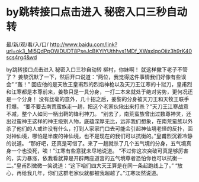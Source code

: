# by跳转接口点击进入 秘密入口三秒自动转

最/新/观/看/入/口/ http://www.baidu.com/link?url=ok3_Ml5QdPpOWDUDT8PseJcBKYiYUthhvs1MDf_XWaxIqoOiiz3h9rK40scs4rg4&wd


by跳转接口点击进入 秘密入口三秒自动转
 柳村，你妹啊！
    就这样撇下老子不管了？
    姜黎沉默了一下，然后开口说道：“两位，我觉得这件事情我们好像有些误会”
    “轰！”
    回应他的是天牧王皇甫烈的烈焰神枪以及天刀王江寒的十狱刀，皇甫烈和江寒都是本尊前来，姜黎只是一具分身，一打二本来就处于绝对劣势，更何况还是一个分身！
    没有丝毫的意外，几十招之后，姜黎的分身被天刀王和天牧王联手打爆。
    “要不要去南荒蛮族走一趟，把这个老家伙揪出来打杀？”天刀王江寒战意不减，整个人如同一柄出鞘的锋利神刀。
    “别去了，南荒蛮族曾出过数尊神灵，还出过蛮神王这样的神王级别人物，底蕴深厚无比，远非我们想象，在南荒蛮族以外杀了他们的人或许没有什么，打到人家家门口去可能会引起神仙境老怪的反扑，面对神仙境，哪怕是半废的神仙境，也不是现在的我们可以抗衡的。”皇甫烈沉着冷静的说道。
    “那好吧，还真是可惜了。来了一趟就杀了几个五气境的分身，五气境真身一个也没死，唉！”江寒有些意犹未尽地说道。
    “不过你这次突破可真是够厉害的，实力暴涨，依我看就算是开辟两座道宫的五气境尊者恐怕你也可以抗衡一二。”皇甫烈微微一笑说道：“这下咱们四大天王算是在同一条起跑线上了。”
    “放心，再给我几年，你们这群老家伙就都被我超越了。”江寒淡然说道。
